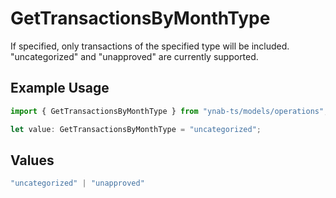 # GetTransactionsByMonthType

If specified, only transactions of the specified type will be included. "uncategorized" and "unapproved" are currently supported.

## Example Usage

```typescript
import { GetTransactionsByMonthType } from "ynab-ts/models/operations";

let value: GetTransactionsByMonthType = "uncategorized";
```

## Values

```typescript
"uncategorized" | "unapproved"
```